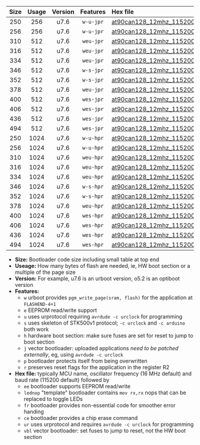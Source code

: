|Size|Usage|Version|Features|Hex file|
|:-:|:-:|:-:|:-:|:--|
|250|256|u7.6|`w-u-jpr`|[at90can128_12mhz_115200bps_ur_vbl.hex](https://raw.githubusercontent.com/stefanrueger/urboot/main/at90can128_12mhz_115200bps_ur_vbl.hex)|
|256|256|u7.6|`w-u-jpr`|[at90can128_12mhz_115200bps_lednop_ur_vbl.hex](https://raw.githubusercontent.com/stefanrueger/urboot/main/at90can128_12mhz_115200bps_lednop_ur_vbl.hex)|
|310|512|u7.6|`weu-jpr`|[at90can128_12mhz_115200bps_ee_ur_vbl.hex](https://raw.githubusercontent.com/stefanrueger/urboot/main/at90can128_12mhz_115200bps_ee_ur_vbl.hex)|
|316|512|u7.6|`weu-jpr`|[at90can128_12mhz_115200bps_ee_lednop_ur_vbl.hex](https://raw.githubusercontent.com/stefanrueger/urboot/main/at90can128_12mhz_115200bps_ee_lednop_ur_vbl.hex)|
|334|512|u7.6|`weu-jpr`|[at90can128_12mhz_115200bps_ee_lednop_fr_ur_vbl.hex](https://raw.githubusercontent.com/stefanrueger/urboot/main/at90can128_12mhz_115200bps_ee_lednop_fr_ur_vbl.hex)|
|346|512|u7.6|`w-s-jpr`|[at90can128_12mhz_115200bps_vbl.hex](https://raw.githubusercontent.com/stefanrueger/urboot/main/at90can128_12mhz_115200bps_vbl.hex)|
|352|512|u7.6|`w-s-jpr`|[at90can128_12mhz_115200bps_lednop_vbl.hex](https://raw.githubusercontent.com/stefanrueger/urboot/main/at90can128_12mhz_115200bps_lednop_vbl.hex)|
|378|512|u7.6|`weu-jpr`|[at90can128_12mhz_115200bps_ee_lednop_fr_ce_ur_vbl.hex](https://raw.githubusercontent.com/stefanrueger/urboot/main/at90can128_12mhz_115200bps_ee_lednop_fr_ce_ur_vbl.hex)|
|400|512|u7.6|`wes-jpr`|[at90can128_12mhz_115200bps_ee_vbl.hex](https://raw.githubusercontent.com/stefanrueger/urboot/main/at90can128_12mhz_115200bps_ee_vbl.hex)|
|406|512|u7.6|`wes-jpr`|[at90can128_12mhz_115200bps_ee_lednop_vbl.hex](https://raw.githubusercontent.com/stefanrueger/urboot/main/at90can128_12mhz_115200bps_ee_lednop_vbl.hex)|
|436|512|u7.6|`wes-jpr`|[at90can128_12mhz_115200bps_ee_lednop_fr_vbl.hex](https://raw.githubusercontent.com/stefanrueger/urboot/main/at90can128_12mhz_115200bps_ee_lednop_fr_vbl.hex)|
|494|512|u7.6|`wes-jpr`|[at90can128_12mhz_115200bps_ee_lednop_fr_ce_vbl.hex](https://raw.githubusercontent.com/stefanrueger/urboot/main/at90can128_12mhz_115200bps_ee_lednop_fr_ce_vbl.hex)|
|250|1024|u7.6|`w-u-hpr`|[at90can128_12mhz_115200bps_ur.hex](https://raw.githubusercontent.com/stefanrueger/urboot/main/at90can128_12mhz_115200bps_ur.hex)|
|256|1024|u7.6|`w-u-hpr`|[at90can128_12mhz_115200bps_lednop_ur.hex](https://raw.githubusercontent.com/stefanrueger/urboot/main/at90can128_12mhz_115200bps_lednop_ur.hex)|
|310|1024|u7.6|`weu-hpr`|[at90can128_12mhz_115200bps_ee_ur.hex](https://raw.githubusercontent.com/stefanrueger/urboot/main/at90can128_12mhz_115200bps_ee_ur.hex)|
|316|1024|u7.6|`weu-hpr`|[at90can128_12mhz_115200bps_ee_lednop_ur.hex](https://raw.githubusercontent.com/stefanrueger/urboot/main/at90can128_12mhz_115200bps_ee_lednop_ur.hex)|
|334|1024|u7.6|`weu-hpr`|[at90can128_12mhz_115200bps_ee_lednop_fr_ur.hex](https://raw.githubusercontent.com/stefanrueger/urboot/main/at90can128_12mhz_115200bps_ee_lednop_fr_ur.hex)|
|346|1024|u7.6|`w-s-hpr`|[at90can128_12mhz_115200bps.hex](https://raw.githubusercontent.com/stefanrueger/urboot/main/at90can128_12mhz_115200bps.hex)|
|352|1024|u7.6|`w-s-hpr`|[at90can128_12mhz_115200bps_lednop.hex](https://raw.githubusercontent.com/stefanrueger/urboot/main/at90can128_12mhz_115200bps_lednop.hex)|
|378|1024|u7.6|`weu-hpr`|[at90can128_12mhz_115200bps_ee_lednop_fr_ce_ur.hex](https://raw.githubusercontent.com/stefanrueger/urboot/main/at90can128_12mhz_115200bps_ee_lednop_fr_ce_ur.hex)|
|400|1024|u7.6|`wes-hpr`|[at90can128_12mhz_115200bps_ee.hex](https://raw.githubusercontent.com/stefanrueger/urboot/main/at90can128_12mhz_115200bps_ee.hex)|
|406|1024|u7.6|`wes-hpr`|[at90can128_12mhz_115200bps_ee_lednop.hex](https://raw.githubusercontent.com/stefanrueger/urboot/main/at90can128_12mhz_115200bps_ee_lednop.hex)|
|436|1024|u7.6|`wes-hpr`|[at90can128_12mhz_115200bps_ee_lednop_fr.hex](https://raw.githubusercontent.com/stefanrueger/urboot/main/at90can128_12mhz_115200bps_ee_lednop_fr.hex)|
|494|1024|u7.6|`wes-hpr`|[at90can128_12mhz_115200bps_ee_lednop_fr_ce.hex](https://raw.githubusercontent.com/stefanrueger/urboot/main/at90can128_12mhz_115200bps_ee_lednop_fr_ce.hex)|

- **Size:** Bootloader code size including small table at top end
- **Useage:** How many bytes of flash are needed, ie, HW boot section or a multiple of the page size
- **Version:** For example, u7.6 is an urboot version, o5.2 is an optiboot version
- **Features:**
  + `w` urboot provides `pgm_write_page(sram, flash)` for the application at `FLASHEND-4+1`
  + `e` EEPROM read/write support
  + `u` uses urprotocol requiring `avrdude -c urclock` for programming
  + `s` uses skeleton of STK500v1 protocol; `-c urclock` and `-c arduino` both work
  + `h` hardware boot section: make sure fuses are set for reset to jump to boot section
  + `j` vector bootloader: uploaded applications *need to be patched externally*, eg, using `avrdude -c urclock`
  + `p` bootloader protects itself from being overwritten
  + `r` preserves reset flags for the application in the register R2
- **Hex file:** typically MCU name, oscillator frequency (16 MHz default) and baud rate (115200 default) followed by
  + `ee` bootloader supports EEPROM read/write
  + `lednop` "template" bootloader contains `mov rx,rx` nops that can be replaced to toggle LEDs
  + `fr` bootloader provides non-essential code for smoother error handing
  + `ce` bootloader provides a chip erase command
  + `ur` uses urprotocol and requires `avrdude -c urclock` for programming
  + `vbl` vector bootloader: set fuses to jump to reset, not the HW boot section
